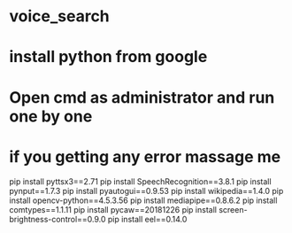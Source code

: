 # voice_search
# install python from google
# Open cmd as administrator and run one by one
# if you getting any error massage me

pip install pyttsx3==2.71
pip install SpeechRecognition==3.8.1
pip install pynput==1.7.3
pip install pyautogui==0.9.53
pip install wikipedia==1.4.0
pip install opencv-python==4.5.3.56
pip install mediapipe==0.8.6.2
pip install comtypes==1.1.11
pip install pycaw==20181226
pip install screen-brightness-control==0.9.0
pip install eel==0.14.0
